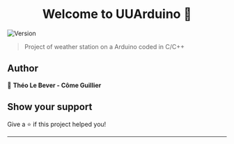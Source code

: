 <h1 align="center">Welcome to UUArduino 👋</h1>
<p>
  <img alt="Version" src="https://img.shields.io/badge/version-0.1-blue.svg?cacheSeconds=2592000" />
</p>

> Project of weather station on a Arduino coded in C/C++

## Author

👤 **Théo Le Bever - Côme Guillier**

## Show your support

Give a ⭐️ if this project helped you!

***
